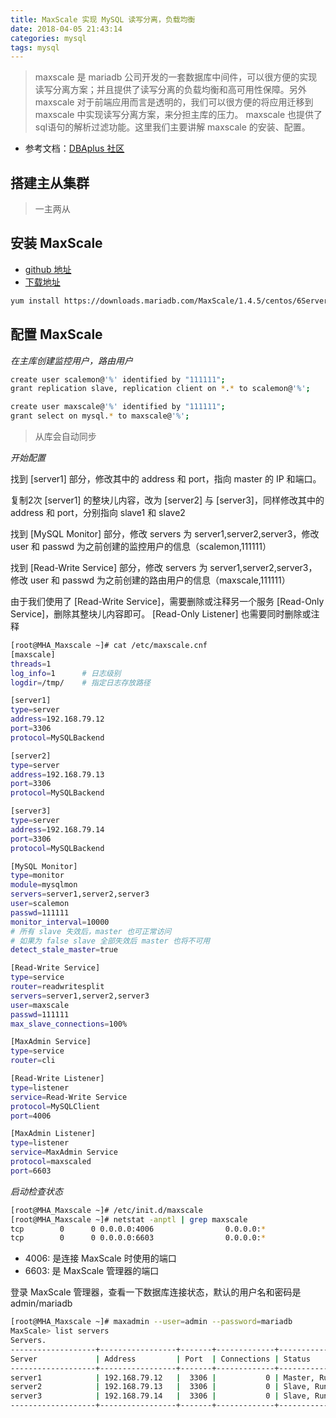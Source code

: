 ```yaml
---
title: MaxScale 实现 MySQL 读写分离，负载均衡
date: 2018-04-05 21:43:14
categories: mysql
tags: mysql
---
```


> maxscale 是 mariadb 公司开发的一套数据库中间件，可以很方便的实现读写分离方案；并且提供了读写分离的负载均衡和高可用性保障。另外 maxscale 对于前端应用而言是透明的，我们可以很方便的将应用迁移到 maxscale 中实现读写分离方案，来分担主库的压力。 maxscale 也提供了sql语句的解析过滤功能。这里我们主要讲解 maxscale 的安装、配置。

<!-- more -->

- 参考文档：[DBAplus 社区](http://dbaplus.cn/news-11-627-1.html)

## 搭建主从集群

> 一主两从

## 安装 MaxScale

- [github 地址](https://github.com/mariadb-corporation/MaxScale)
- [下载地址](https://downloads.mariadb.com/MaxScale)

```bash
yum install https://downloads.mariadb.com/MaxScale/1.4.5/centos/6Server/x86_64/maxscale-1.4.5-1.centos.6.x86_64.rpm
```

## 配置 MaxScale

*在主库创建监控用户，路由用户*

```bash
create user scalemon@'%' identified by "111111";
grant replication slave, replication client on *.* to scalemon@'%';

create user maxscale@'%' identified by "111111";
grant select on mysql.* to maxscale@'%';
```

> 从库会自动同步

*开始配置*

找到 [server1] 部分，修改其中的 address 和 port，指向 master 的 IP 和端口。

复制2次 [server1] 的整块儿内容，改为 [server2] 与 [server3]，同样修改其中的 address 和 port，分别指向 slave1 和 slave2

找到 [MySQL Monitor] 部分，修改 servers 为 server1,server2,server3，修改 user 和 passwd 为之前创建的监控用户的信息（scalemon,111111）

找到 [Read-Write Service] 部分，修改 servers 为 server1,server2,server3，修改 user 和 passwd 为之前创建的路由用户的信息（maxscale,111111）

由于我们使用了 [Read-Write Service]，需要删除或注释另一个服务 [Read-Only Service]，删除其整块儿内容即可。 [Read-Only Listener] 也需要同时删除或注释

```bash
[root@MHA_Maxscale ~]# cat /etc/maxscale.cnf
[maxscale]
threads=1
log_info=1      # 日志级别
logdir=/tmp/    # 指定日志存放路径

[server1]
type=server
address=192.168.79.12
port=3306
protocol=MySQLBackend

[server2]
type=server
address=192.168.79.13
port=3306
protocol=MySQLBackend

[server3]
type=server
address=192.168.79.14
port=3306
protocol=MySQLBackend

[MySQL Monitor]
type=monitor
module=mysqlmon
servers=server1,server2,server3
user=scalemon
passwd=111111
monitor_interval=10000
# 所有 slave 失效后，master 也可正常访问
# 如果为 false slave 全部失效后 master 也将不可用
detect_stale_master=true

[Read-Write Service]
type=service
router=readwritesplit
servers=server1,server2,server3
user=maxscale
passwd=111111
max_slave_connections=100%

[MaxAdmin Service]
type=service
router=cli

[Read-Write Listener]
type=listener
service=Read-Write Service
protocol=MySQLClient
port=4006

[MaxAdmin Listener]
type=listener
service=MaxAdmin Service
protocol=maxscaled
port=6603
```

*启动检查状态*

```bash
[root@MHA_Maxscale ~]# /etc/init.d/maxscale
[root@MHA_Maxscale ~]# netstat -anptl | grep maxscale
tcp        0      0 0.0.0.0:4006                0.0.0.0:*                   LISTEN      1882/maxscale
tcp        0      0 0.0.0.0:6603                0.0.0.0:*                   LISTEN      1882/maxscale
```

- 4006: 是连接 MaxScale 时使用的端口
- 6603: 是 MaxScale 管理器的端口

登录 MaxScale 管理器，查看一下数据库连接状态，默认的用户名和密码是 admin/mariadb

```bash
[root@MHA_Maxscale ~]# maxadmin --user=admin --password=mariadb
MaxScale> list servers
Servers.
-------------------+-----------------+-------+-------------+--------------------
Server             | Address         | Port  | Connections | Status
-------------------+-----------------+-------+-------------+--------------------
server1            | 192.168.79.12   |  3306 |           0 | Master, Running
server2            | 192.168.79.13   |  3306 |           0 | Slave, Running
server3            | 192.168.79.14   |  3306 |           0 | Slave, Running
-------------------+-----------------+-------+-------------+--------------------
```
